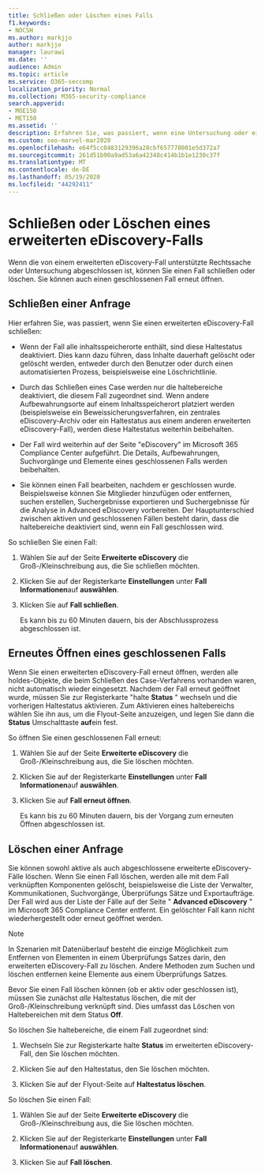 ```yaml
---
title: Schließen oder Löschen eines Falls
f1.keywords:
- NOCSH
ms.author: markjjo
author: markjjo
manager: laurawi
ms.date: ''
audience: Admin
ms.topic: article
ms.service: O365-seccomp
localization_priority: Normal
ms.collection: M365-security-compliance
search.appverid:
- MOE150
- MET150
ms.assetid: ''
description: Erfahren Sie, was passiert, wenn eine Untersuchung oder ein Rechtsfall, der von einem erweiterten eDiscovery-Fall unterstützt wird, geschlossen oder gelöscht wird.
ms.custom: seo-marvel-mar2020
ms.openlocfilehash: e64f5cc0483129396a28cbf657778001e5d372a7
ms.sourcegitcommit: 261d51b90a9ad53a6a42348c414b1b1e1230c37f
ms.translationtype: MT
ms.contentlocale: de-DE
ms.lasthandoff: 05/19/2020
ms.locfileid: "44292411"
---
```

# <a name="close-or-delete-an-advanced-ediscovery-case"></a>Schließen oder Löschen eines erweiterten eDiscovery-Falls

Wenn die von einem erweiterten eDiscovery-Fall unterstützte Rechtssache oder Untersuchung abgeschlossen ist, können Sie einen Fall schließen oder löschen. Sie können auch einen geschlossenen Fall erneut öffnen.

## <a name="close-a-case"></a>Schließen einer Anfrage

Hier erfahren Sie, was passiert, wenn Sie einen erweiterten eDiscovery-Fall schließen:

- Wenn der Fall alle inhaltsspeicherorte enthält, sind diese Haltestatus deaktiviert. Dies kann dazu führen, dass Inhalte dauerhaft gelöscht oder gelöscht werden, entweder durch den Benutzer oder durch einen automatisierten Prozess, beispielsweise eine Löschrichtlinie.

- Durch das Schließen eines Case werden nur die haltebereiche deaktiviert, die diesem Fall zugeordnet sind. Wenn andere Aufbewahrungsorte auf einem Inhaltsspeicherort platziert werden (beispielsweise ein Beweissicherungsverfahren, ein zentrales eDiscovery-Archiv oder ein Haltestatus aus einem anderen erweiterten eDiscovery-Fall), werden diese Haltestatus weiterhin beibehalten.

- Der Fall wird weiterhin auf der Seite "eDiscovery" im Microsoft 365 Compliance Center aufgeführt. Die Details, Aufbewahrungen, Suchvorgänge und Elemente eines geschlossenen Falls werden beibehalten.

- Sie können einen Fall bearbeiten, nachdem er geschlossen wurde. Beispielsweise können Sie Mitglieder hinzufügen oder entfernen, suchen erstellen, Suchergebnisse exportieren und Suchergebnisse für die Analyse in Advanced eDiscovery vorbereiten. Der Hauptunterschied zwischen aktiven und geschlossenen Fällen besteht darin, dass die haltebereiche deaktiviert sind, wenn ein Fall geschlossen wird.

So schließen Sie einen Fall:

1. Wählen Sie auf der Seite **Erweiterte eDiscovery** die Groß-/Kleinschreibung aus, die Sie schließen möchten.

2. Klicken Sie auf der Registerkarte **Einstellungen** unter **Fall Informationen**auf **auswählen**.

3. Klicken Sie auf **Fall schließen**.

   Es kann bis zu 60 Minuten dauern, bis der Abschlussprozess abgeschlossen ist.

## <a name="reopen-a-closed-case"></a>Erneutes Öffnen eines geschlossenen Falls

Wenn Sie einen erweiterten eDiscovery-Fall erneut öffnen, werden alle holdes-Objekte, die beim Schließen des Case-Verfahrens vorhanden waren, nicht automatisch wieder eingesetzt. Nachdem der Fall erneut geöffnet wurde, müssen Sie zur Registerkarte "halte **Status** " wechseln und die vorherigen Haltestatus aktivieren. Zum Aktivieren eines haltebereichs wählen Sie ihn aus, um die Flyout-Seite anzuzeigen, und legen Sie dann die **Status** Umschalttaste **auf**ein fest.

So öffnen Sie einen geschlossenen Fall erneut:

1. Wählen Sie auf der Seite **Erweiterte eDiscovery** die Groß-/Kleinschreibung aus, die Sie löschen möchten.

2. Klicken Sie auf der Registerkarte **Einstellungen** unter **Fall Informationen**auf **auswählen**.

3. Klicken Sie auf **Fall erneut öffnen**.

   Es kann bis zu 60 Minuten dauern, bis der Vorgang zum erneuten Öffnen abgeschlossen ist.

## <a name="delete-a-case"></a>Löschen einer Anfrage

Sie können sowohl aktive als auch abgeschlossene erweiterte eDiscovery-Fälle löschen. Wenn Sie einen Fall löschen, werden alle mit dem Fall verknüpften Komponenten gelöscht, beispielsweise die Liste der Verwalter, Kommunikationen, Suchvorgänge, Überprüfungs Sätze und Exportaufträge. Der Fall wird aus der Liste der Fälle auf der Seite " **Advanced eDiscovery** " im Microsoft 365 Compliance Center entfernt. Ein gelöschter Fall kann nicht wiederhergestellt oder erneut geöffnet werden.

> [!NOTE]
> In Szenarien mit Datenüberlauf besteht die einzige Möglichkeit zum Entfernen von Elementen in einem Überprüfungs Satzes darin, den erweiterten eDiscovery-Fall zu löschen. Andere Methoden zum Suchen und löschen entfernen keine Elemente aus einem Überprüfungs Satzes.

Bevor Sie einen Fall löschen können (ob er aktiv oder geschlossen ist), müssen Sie zunächst *alle* Haltestatus löschen, die mit der Groß-/Kleinschreibung verknüpft sind. Dies umfasst das Löschen von Haltebereichen mit dem Status **Off**.

So löschen Sie haltebereiche, die einem Fall zugeordnet sind:

1. Wechseln Sie zur Registerkarte halte **Status** im erweiterten eDiscovery-Fall, den Sie löschen möchten.

2. Klicken Sie auf den Haltestatus, den Sie löschen möchten.

3. Klicken Sie auf der Flyout-Seite auf **Haltestatus löschen**.

So löschen Sie einen Fall:

1. Wählen Sie auf der Seite **Erweiterte eDiscovery** die Groß-/Kleinschreibung aus, die Sie löschen möchten.

2. Klicken Sie auf der Registerkarte **Einstellungen** unter **Fall Informationen**auf **auswählen**.

3. Klicken Sie auf **Fall löschen**.
